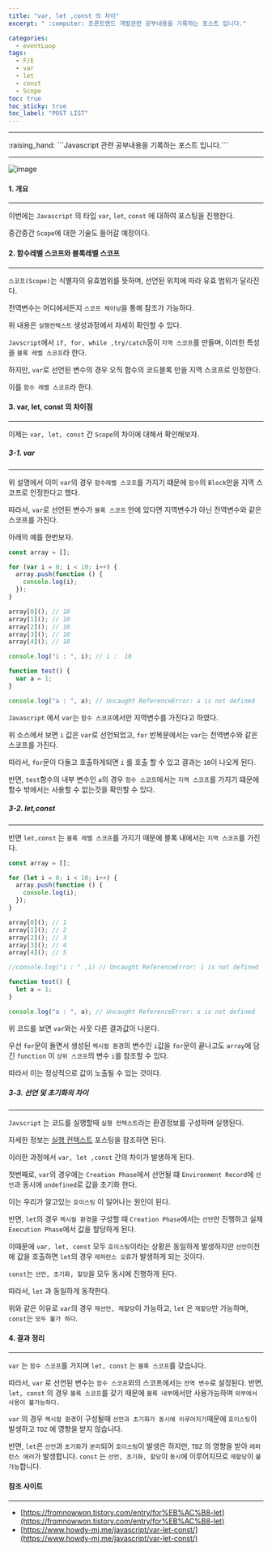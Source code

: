 ```yaml
---
title: "var, let ,const 의 차이"
excerpt: " :computer: 프론트엔드 개발관련 공부내용을 기록하는 포스트 입니다."

categories:
  - eventLoop
tags:
  - F/E
  - var
  - let
  - const
  - Scope
toc: true
toc_sticky: true
toc_label: "POST LIST"
---
```


<hr>
:raising_hand:  ```Javascript 관련 공부내용을 기록하는 포스트 입니다.```
<hr>

![image](https://user-images.githubusercontent.com/56063287/173000027-1faf3982-ec7a-4bc2-93b0-57b718566a0a.png)

#### 1. 개요

---

이번에는 `Javascript` 의 타입 `var`, `let`, `const` 에 대하여 포스팅을 진행한다.

중간중간 `Scope`에 대한 기술도 들어갈 예정이다.

#### 2. 함수레벨 스코프와 블록레벨 스코프

---

`스코프(Scope)`는 식별자의 유효범위를 뜻하며, 선언된 위치에 따라 유효 범위가 달라진다.

전역변수는 어디에서든지 `스코프 체이닝`을 통해 참조가 가능하다.

위 내용은 `실행컨텍스트` 생성과정에서 자세히 확인할 수 있다.

`Javscript`에서 `if, for, while ,try/catch`등이 `지역 스코프`를 만들며, 이러한 특성을 `블록 레벨 스코프`라 한다.

하지만, `var`로 선언된 변수의 경우 오직 함수의 코드블록 만을 지역 스코프로 인정한다.

이를 `함수 레벨 스코프`라 한다.

#### 3. var, let, const 의 차이점

---

이제는 `var, let, const` 간 `Scope`의 차이에 대해서 확인해보자.

##### 3-1. var

---

위 설명에서 이미 `var`의 경우 `함수레벨 스코프`를 가지기 떄문에 `함수`의 `Block`만을 지역 스코프로 인정한다고 했다.

따라서, `var`로 선언된 변수가 `블록 스코프` 안에 있다면 지역변수가 아닌 전역변수와 같은 스코프를 가진다.

아래의 예를 한번보자.

```js
const array = [];

for (var i = 0; i < 10; i++) {
  array.push(function () {
    console.log(i);
  });
}

array[0](); // 10
array[1](); // 10
array[2](); // 10
array[3](); // 10
array[4](); // 10

console.log("i : ", i); // i :  10

function test() {
  var a = 1;
}

console.log("a : ", a); // Uncaught ReferenceError: a is not defined
```

`Javascript` 에서 `var`는 `함수 스코프`에서만 지역변수를 가진다고 하였다.

위 소스에서 보면 `i` 값은 `var`로 선언되었고, `for` 반복문에서는 `var`는 전역변수와 같은 스코프를 가진다.

따라서, `for`문이 다돌고 호출하게되면 `i` 를 호출 할 수 있고 결과는 `10`이 나오게 된다.

반면, `test`함수의 내부 변수인 `a`의 경우 `함수 스코프`에서는 `지역 스코프`를 가지기 떄문에 함수 밖에서는 사용할 수 없는것을 확인할 수 있다.

##### 3-2. let,const

---

반면 `let,const` 는 `블록 레벨 스코프`를 가지기 때문에 블록 내에서는 `지역 스코프`를 가진다.

```js
const array = [];

for (let i = 0; i < 10; i++) {
  array.push(function () {
    console.log(i);
  });
}

array[0](); // 1
array[1](); // 2
array[2](); // 3
array[3](); // 4
array[4](); // 5

//console.log("i : " ,i) // Uncaught ReferenceError: i is not defined

function test() {
  let a = 1;
}

console.log("a : ", a); // Uncaught ReferenceError: a is not defined
```

위 코드를 보면 `var`와는 사뭇 다른 결과값이 나온다.

우선 `for`문이 돌면서 생성된 `렉시컬 환경`의 변수인 `i`값을 `for`문이 끝나고도 `array`에 담긴 `function` 이 `상위 스코프`의 변수 `i`를 참조할 수 있다.

따라서 이는 정상적으로 값이 노출될 수 있는 것이다.

##### 3-3. 선언 및 초기화의 차이

---

`Javscript` 는 코드를 실행할때 `실행 컨텍스트`라는 환경정보를 구성하며 실행된다.

자세한 정보는 [실행 컨텍스트](https://jjou33.github.io/executioncontext/%EC%8B%A4%ED%96%89%EC%BB%A8%ED%85%8D%EC%8A%A4%ED%8A%B8/) 포스팅을 참조하면 된다.

이러한 과정에서 `var, let ,const` 간의 차이가 발생하게 된다.

첫번째로, `var`의 경우에는 `Creation Phase`에서 선언될 떄 `Environment Record`에 `선언`과 동시에 `undefined`로 값을 초기화 한다.

이는 우리가 알고있는 `호이스팅` 이 일어나는 원인이 된다.

반면, `let`의 경우 `렉시컬 환경`을 구성할 때 `Creation Phase`에서는 `선언`만 진행하고 실제 `Execution Phase`에서 값을 할당하게 된다.

이때문에 `var, let, const` 모두 `호이스팅`이라는 상황은 동일하게 발생하지만 `선언`이전에 값을 호출하면 `let`의 경우 `레퍼런스 오류`가 발생하게 되는 것이다.

`const`는 `선언, 초기화, 할당`을 모두 동시에 진행하게 된다.

따라서, `let` 과 동일하게 동작한다.

위와 같은 이유로 `var`의 경우 `재선언, 재할당`이 가능하고, `let` 은 `재할당`만 가능하며, `const`는 `모두 불가 하다`.

#### 4. 결과 정리

---

`var` 는 `함수 스코프`를 가지며 `let, const` 는 `블록 스코프`를 갖습니다.

따라서, `var` 로 선언된 변수는 `함수 스코프`외의 스코프에서는 `전역 변수`로 설정된다.
반면, `let, const` 의 경우 `블록 스코프`를 갖기 때문에 `블록 내부`에서만 사용가능하며 `외부에서 사용이 불가능하다.`

`var` 의 경우 `렉시컬 환경`이 구성될때 `선언과 초기화가 동시에 이루어지기`때문에 `호이스팅`이 발생하고 `TDZ` 에 영향을 받지 않습니다.

반면, `let`은 `선언`과 `초기화`가 `분리`되어 `호이스팅`이 발생은 하지만, `TDZ` 의 영향을 받아 `레퍼런스 에러`가 발생합니다.
`const` 는 `선언, 초기화, 할당`이 `동시`에 이루어지므로 `재할당`이 `불가능`합니다.

#### 참조 사이트

---

- [https://fromnowwon.tistory.com/entry/for%EB%AC%B8-let](https://fromnowwon.tistory.com/entry/for%EB%AC%B8-let)
- [https://www.howdy-mj.me/javascript/var-let-const/](https://www.howdy-mj.me/javascript/var-let-const/)
